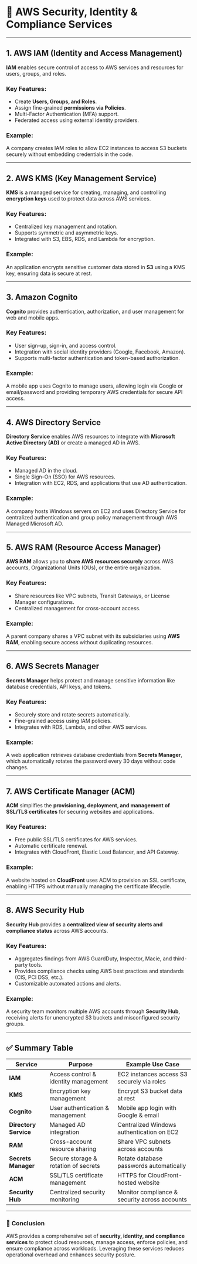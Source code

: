 # 🔐 AWS Security, Identity & Compliance Services

---

## **1. AWS IAM (Identity and Access Management)**

**IAM** enables secure control of access to AWS services and resources for users, groups, and roles.

### **Key Features:**
- Create **Users, Groups, and Roles**.
- Assign fine-grained **permissions via Policies**.
- Multi-Factor Authentication (MFA) support.
- Federated access using external identity providers.

### **Example:**
A company creates IAM roles to allow EC2 instances to access S3 buckets securely without embedding credentials in the code.

---

## **2. AWS KMS (Key Management Service)**

**KMS** is a managed service for creating, managing, and controlling **encryption keys** used to protect data across AWS services.

### **Key Features:**
- Centralized key management and rotation.
- Supports symmetric and asymmetric keys.
- Integrated with S3, EBS, RDS, and Lambda for encryption.

### **Example:**
An application encrypts sensitive customer data stored in **S3** using a KMS key, ensuring data is secure at rest.

---

## **3. Amazon Cognito**

**Cognito** provides authentication, authorization, and user management for web and mobile apps.

### **Key Features:**
- User sign-up, sign-in, and access control.
- Integration with social identity providers (Google, Facebook, Amazon).
- Supports multi-factor authentication and token-based authorization.

### **Example:**
A mobile app uses Cognito to manage users, allowing login via Google or email/password and providing temporary AWS credentials for secure API access.

---

## **4. AWS Directory Service**

**Directory Service** enables AWS resources to integrate with **Microsoft Active Directory (AD)** or create a managed AD in AWS.

### **Key Features:**
- Managed AD in the cloud.
- Single Sign-On (SSO) for AWS resources.
- Integration with EC2, RDS, and applications that use AD authentication.

### **Example:**
A company hosts Windows servers on EC2 and uses Directory Service for centralized authentication and group policy management through AWS Managed Microsoft AD.

---

## **5. AWS RAM (Resource Access Manager)**

**AWS RAM** allows you to **share AWS resources securely** across AWS accounts, Organizational Units (OUs), or the entire organization.

### **Key Features:**
- Share resources like VPC subnets, Transit Gateways, or License Manager configurations.
- Centralized management for cross-account access.

### **Example:**
A parent company shares a VPC subnet with its subsidiaries using **AWS RAM**, enabling secure access without duplicating resources.

---

## **6. AWS Secrets Manager**

**Secrets Manager** helps protect and manage sensitive information like database credentials, API keys, and tokens.

### **Key Features:**
- Securely store and rotate secrets automatically.
- Fine-grained access using IAM policies.
- Integrates with RDS, Lambda, and other AWS services.

### **Example:**
A web application retrieves database credentials from **Secrets Manager**, which automatically rotates the password every 30 days without code changes.

---

## **7. AWS Certificate Manager (ACM)**

**ACM** simplifies the **provisioning, deployment, and management of SSL/TLS certificates** for securing websites and applications.

### **Key Features:**
- Free public SSL/TLS certificates for AWS services.
- Automatic certificate renewal.
- Integrates with CloudFront, Elastic Load Balancer, and API Gateway.

### **Example:**
A website hosted on **CloudFront** uses ACM to provision an SSL certificate, enabling HTTPS without manually managing the certificate lifecycle.

---

## **8. AWS Security Hub**

**Security Hub** provides a **centralized view of security alerts and compliance status** across AWS accounts.

### **Key Features:**
- Aggregates findings from AWS GuardDuty, Inspector, Macie, and third-party tools.
- Provides compliance checks using AWS best practices and standards (CIS, PCI DSS, etc.).
- Customizable automated actions and alerts.

### **Example:**
A security team monitors multiple AWS accounts through **Security Hub**, receiving alerts for unencrypted S3 buckets and misconfigured security groups.

---

## ✅ **Summary Table**

| Service | Purpose | Example Use Case |
|---------|---------|-----------------|
| **IAM** | Access control & identity management | EC2 instances access S3 securely via roles |
| **KMS** | Encryption key management | Encrypt S3 bucket data at rest |
| **Cognito** | User authentication & management | Mobile app login with Google & email |
| **Directory Service** | Managed AD integration | Centralized Windows authentication on EC2 |
| **RAM** | Cross-account resource sharing | Share VPC subnets across accounts |
| **Secrets Manager** | Secure storage & rotation of secrets | Rotate database passwords automatically |
| **ACM** | SSL/TLS certificate management | HTTPS for CloudFront-hosted website |
| **Security Hub** | Centralized security monitoring | Monitor compliance & security across accounts |

---

### 🎯 **Conclusion**
AWS provides a comprehensive set of **security, identity, and compliance services** to protect cloud resources, manage access, enforce policies, and ensure compliance across workloads. Leveraging these services reduces operational overhead and enhances security posture.
